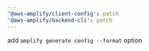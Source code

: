 ```yaml
---
'@aws-amplify/client-config': patch
'@aws-amplify/backend-cli': patch
---
```


add `amplify generate config --format` option
